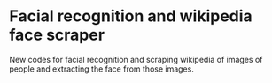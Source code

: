 # Facial recognition and wikipedia face scraper

New codes for facial recognition and scraping wikipedia of images of people and extracting the face from those images. 
